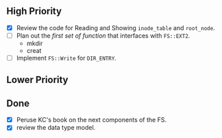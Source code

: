 
## High Priority

- [x] Review the code for Reading and Showing `inode_table` and `root_node`.
- [ ] Plan out the *first set of function* that interfaces with `FS::EXT2`.
    - mkdir
    - creat
- [ ] Implement `FS::Write` for `DIR_ENTRY`.

## Lower Priority

## Done

- [x] Peruse KC's book on the next components of the FS.
- [x] review the data type model.
